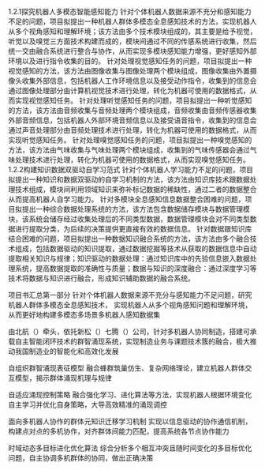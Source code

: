 1.2.1探究机器人多模态智能感知能力
针对个体机器人数据来源不充分和感知能力不足的问题，项目拟提出一种机器人群体多模态全息感知技术的方法，实现机器人从多个视角感知和理解环境；该方法由多个技术模块组成的，其主要是给予视觉，听觉以及嗅觉三方面技术构建而成的，模块间通过不同的传感系统进行收集，然后统一交由融合系统进行整合与协作，从而实现多模块感知能力增强，更好感知外部环境以及进行指令收集的目的。
针对处理视觉感知任务的问题，项目拟提出一种视觉感知的方法，该方法由图像收集与图像处理两个模块组成，图像收集由外置摄像头收集外部信息，包括机器人工作环境信息以及接受动作指令，收集到的信息会通过图像处理部分由计算机视觉技术进行处理，转化为机器可使用的数据格式，从而实现视觉感知任务。
针对处理听觉感知任务的问题，项目拟提出一种听觉感知的方法，该方法由音频收集与音频处理两个模块组成，音频收集由音频传感器收集外部音频信息，包括机器人外部环境音频信息以及接受语音指令，收集到的信息会通过声音处理部分由音频处理技术进行处理，转化为机器可使用的数据格式，从而实现听觉感知任务。
针对处理嗅觉感知任务的问题，项目拟提出一种嗅觉感知的方法，该方法由气味收集与气味处理两个模块组成，收集到的气味传感器会通过气味处理技术进行处理，转化为机器可使用的数据格式，从而实现嗅觉感知任务。
1.2.2构建知识数据双驱动自学习范式
针对个体机器人学习能力不足的问题，项目拟提出一种知识和数据双驱动的自学习机制的方法，该方法由知识库技术跟数据处理技术组成，模块间利用领域知识来弥补标记数据的稀缺性，通过二者的数据整合从而提高机器人自学习能力。
针对多模块全息感知信息数据整合困难的问题，项目拟提出一种综合数据处理系统的方法，该方法包含数据储存模块与数据管理模块，该系统会储存经过收集处理后的不同类型数据，数据管理模块会对不同类型数据进行提取分类，为后续的决策提供更直接有效的数据信息。
针对数据跟知识库结合困难的问题，项目拟提出一种数据知识融合系统的方法，该方法由多个融合技术组成，包括数据驱动的知识提取，通过数据挖掘等技术从获取的数据信息中自动提取相关知识与规律；知识驱动的数据处理：通过知识库中的先验信息嵌入数据处理系统，提高数据提取的准确性与质量；数据与知识的深度融合：通过深度学习等技术将数据与知识进行融合，形成知识辅助数据的融合系统。




项目书汇总第一部分
针对个体机器人数据来源不充分与感知能力不足问题，研究机器人群体多模态全息感知技术，
实现机器人从多个视角感知问题和理解环境，从而更好地构建多模态多场景多机器人感知数据集


由北航（）牵头，依托新松（）七腾（）公司，针对多机器人协同制造，搭建可承载自主智能闭环技术的群智涌现系统，实现制造业务与课题技术簇的融合，极大推动我国制造业的智能化和高效化发展

自组织群智涌现表征模型
融合蜂群筑巢仿生、复杂网络理论，建立机器人群体交互模型，揭示群体涌现机理与规律

自适应涌现控制策略
融合强化学习、进化算法等方法，实现机器人根据环境变化自主学习并优化自身策略，大导高效精准的涌现调控


面向多机器人协作的群体元知识迁移学习机制
实现以信息驱动的协作通信机制，构建点对点的多机协作，对齐群体间能力匹配，提高系统各节点协作能力

时域动态多目标进化优化算法
综合分析多个相互冲突且随时间变化的多目标优化问题，自主协调多机群体的协同，做出正确决策
